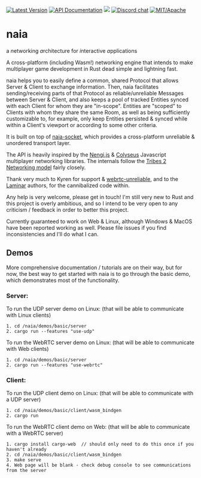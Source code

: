 [![Latest Version](https://img.shields.io/crates/v/naia-server.svg)](https://crates.io/crates/naia-server)
[![API Documentation](https://docs.rs/naia-server/badge.svg)](https://docs.rs/naia-server)
![](https://tokei.rs/b1/github/naia-rs/naia)
[![Discord chat](https://img.shields.io/discord/764975354913619988.svg?label=discord%20chat)](https://discord.gg/fD6QCtX)
[![MIT/Apache][s3]][l3]

[s3]: https://img.shields.io/badge/license-MIT%2FApache-blue.svg
[l3]: docs/LICENSE-MIT

# naia
a *n*etworking *a*rchitecture for *i*nteractive *a*pplications

A cross-platform (including Wasm!) networking engine that intends to make multiplayer game development in Rust dead simple and lightning fast.

naia helps you to easily define a common, shared Protocol that allows Server & Client to exchange information. Then, naia facilitates sending/receiving parts of that Protocol as reliable/unreliable Messages between Server & Client, and also keeps a pool of tracked Entities synced with each Client for whom they are "in-scope". Entities are "scoped" to Clients with whom they share the same Room, as well as being sufficiently customizable to, for example, only keep Entities persisted & synced while within a Client's viewport or according to some other criteria.

It is built on top of [naia-socket](https://github.com/naia-rs/naia-socket), which provides a cross-platform unreliable & unordered transport layer.

The API is heavily inspired by the [Nengi.js](https://github.com/timetocode/nengi) & [Colyseus](https://github.com/colyseus/colyseus) Javascript multiplayer networking libraries. The internals follow the [Tribes 2 Networking model](https://www.gamedevs.org/uploads/tribes-networking-model.pdf) fairly closely.

Thank very much to Kyren for support & [webrtc-unreliable](https://github.com/kyren/webrtc-unreliable), and to the [Laminar](https://github.com/amethyst/laminar) authors, for the cannibalized code within.

Any help is very welcome, please get in touch! I'm still very new to Rust and this project is overly ambitious, and so I intend to be very open to any criticism / feedback in order to better this project.

Currently guaranteed to work on Web & Linux, although Windows & MacOS have been reported working as well. Please file issues if you find inconsistencies and I'll do what I can.

## Demos

More comprehensive documentation / tutorials are on their way, but for now, the best way to get started with naia is to go through the basic demo, which demonstrates most of the functionality.

### Server:

To run the UDP server demo on Linux: (that will be able to communicate with Linux clients)

    1. cd /naia/demos/basic/server
    2. cargo run --features "use-udp"

To run the WebRTC server demo on Linux: (that will be able to communicate with Web clients)

    1. cd /naia/demos/basic/server
    2. cargo run --features "use-webrtc"

### Client:

To run the UDP client demo on Linux: (that will be able to communicate with a UDP server)

    1. cd /naia/demos/basic/client/wasm_bindgen
    2. cargo run

To run the WebRTC client demo on Web: (that will be able to communicate with a WebRTC server)

    1. cargo install cargo-web  // should only need to do this once if you haven't already
    2. cd /naia/demos/basic/client/wasm_bindgen
    3. make serve
    4. Web page will be blank - check debug console to see communications from the server

